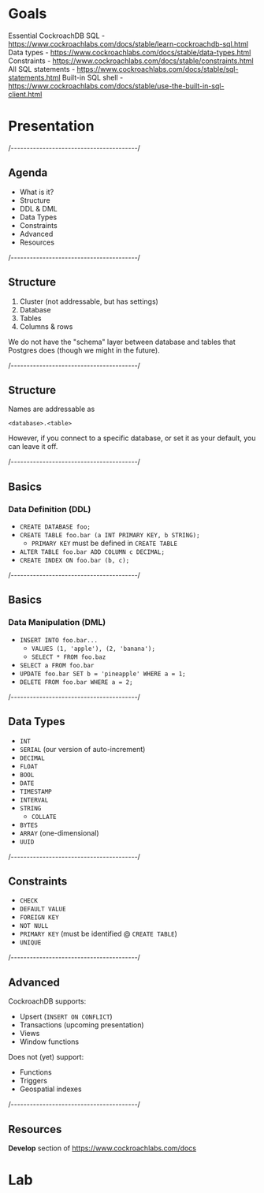# Goals

Essential CockroachDB SQL - https://www.cockroachlabs.com/docs/stable/learn-cockroachdb-sql.html
Data types - https://www.cockroachlabs.com/docs/stable/data-types.html
Constraints - https://www.cockroachlabs.com/docs/stable/constraints.html
All SQL statements - https://www.cockroachlabs.com/docs/stable/sql-statements.html
Built-in SQL shell -  https://www.cockroachlabs.com/docs/stable/use-the-built-in-sql-client.html

# Presentation

/----------------------------------------/

## Agenda

- What is it?
- Structure
- DDL & DML
- Data Types
- Constraints
- Advanced
- Resources

/----------------------------------------/

## Structure

1. Cluster (not addressable, but has settings)
2. Database
3. Tables
4. Columns & rows

We do not have the "schema" layer between database and tables that Postgres does (though we might in the future).

/----------------------------------------/

## Structure

Names are addressable as

~~~
<database>.<table>
~~~

However, if you connect to a specific database, or set it as your default, you can leave it off.

/----------------------------------------/

## Basics

### Data Definition (DDL)

- `CREATE DATABASE foo;`
- `CREATE TABLE foo.bar (a INT PRIMARY KEY, b STRING);`
	- `PRIMARY KEY` must be defined in `CREATE TABLE`
- `ALTER TABLE foo.bar ADD COLUMN c DECIMAL;`
- `CREATE INDEX ON foo.bar (b, c);`

/----------------------------------------/

## Basics

### Data Manipulation (DML)

- `INSERT INTO foo.bar...`
    - `VALUES (1, 'apple'), (2, 'banana');`
    - `SELECT * FROM foo.baz`
- `SELECT a FROM foo.bar`
- `UPDATE foo.bar SET b = 'pineapple' WHERE a = 1;`
- `DELETE FROM foo.bar WHERE a = 2;`

/----------------------------------------/

## Data Types

- `INT`
- `SERIAL` (our version of auto-increment)
- `DECIMAL`
- `FLOAT`
- `BOOL`
- `DATE`
- `TIMESTAMP`
- `INTERVAL`
- `STRING`
	- `COLLATE`
- `BYTES`
- `ARRAY` (one-dimensional)
- `UUID`

/----------------------------------------/

## Constraints

- `CHECK`
- `DEFAULT VALUE`
- `FOREIGN KEY`
- `NOT NULL`
- `PRIMARY KEY` (must be identified @ `CREATE TABLE`)
- `UNIQUE`

/----------------------------------------/

## Advanced

CockroachDB supports:

- Upsert (`INSERT ON CONFLICT`)
- Transactions (upcoming presentation)
- Views
- Window functions

Does not (yet) support:

- Functions
- Triggers
- Geospatial indexes

/----------------------------------------/

## Resources

**Develop** section of https://www.cockroachlabs.com/docs

# Lab